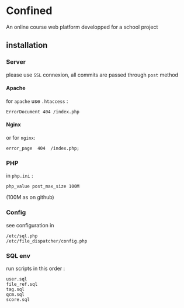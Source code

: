 # Confined
An online course web platform developped for a school project
  
## installation

### Server
please use `SSL` connexion, all commits are passed through `post` method
#### Apache
for `apache` use `.htaccess` :
```
ErrorDocument 404 /index.php
```
#### Nginx
or for `nginx`:
```
error_page  404  /index.php;
```
### PHP

in `php.ini` :

```
php_value post_max_size 100M
```
(100M as on github)

### Config

see configuration in 
```
/etc/sql.php
/etc/file_dispatcher/config.php
```

### SQL env

run scripts in this order :
```
user.sql
file_ref.sql
tag.sql
qcm.sql
score.sql
```
